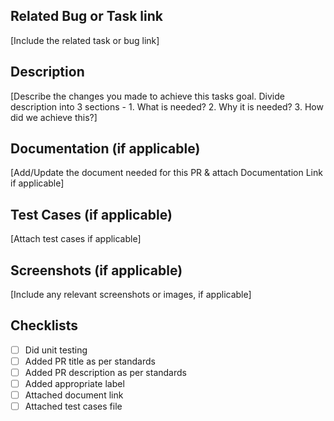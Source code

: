 ## Related Bug or Task link

[Include the related task or bug link]

## Description

[Describe the changes you made to achieve this tasks goal. Divide description into 3 sections - 1. What is needed? 2. Why it is needed? 3. How did we achieve this?]

## Documentation (if applicable)

[Add/Update the document needed for this PR & attach Documentation Link if applicable]

## Test Cases (if applicable)

[Attach test cases if applicable]

## Screenshots (if applicable)

[Include any relevant screenshots or images, if applicable]

## Checklists

- [ ] Did unit testing
- [ ] Added PR title as per standards
- [ ] Added PR description as per standards
- [ ] Added appropriate label
- [ ] Attached document link
- [ ] Attached test cases file